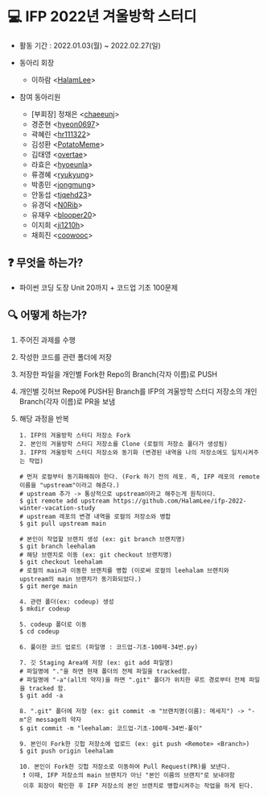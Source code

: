 # 💻 IFP 2022년 겨울방학 스터디


- 활동 기간 : 2022.01.03(월) ~ 2022.02.27(일)

- 동아리 회장 

  - 이하람 <[HalamLee](https://github.com/HalamLee)>

- 참여 동아리원

  - [부회장]  정채은 <[chaeeunj](https://github.com/chaeeunj)>
  - 경준현 <[hyeon0697](https://github.com/hyeon0697)>
  - 곽혜린 <[hr111322](https://github.com/hr111322)>
  - 김성환 <[PotatoMeme](https://github.com/PotatoMeme)>
  - 김태영 <[overtae](https://github.com/overtae)>
  - 라효은 <[hyoeunla](https://github.com/hyoeunla)>
  - 류경혜 <[ryukyung](https://github.com/ryukyung)>
  - 박종민 <[jongmung](https://github.com/jongmung)>
  - 안동섭 <[tjqehd23](https://github.com/tjqehd23)>
  - 유경덕 <[N0Rib](https://github.com/N0Rib)>
  - 유재우 <[blooper20](https://github.com/blooper20)>
  - 이지희 <[ji1210h](https://github.com/ji1210h)>
  - 채희진 <[coowooc](https://github.com/coowooc)>

## ❓ 무엇을 하는가?

- 파이썬 코딩 도장 Unit 20까지 + 코드업 기초 100문제

## 🔍 어떻게 하는가?

1. 주어진 과제를 수행

2. 작성한 코드를 관련 폴더에 저장

3. 저장한 파일을 개인별 Fork한 Repo의 Branch(각자 이름)로 PUSH

4. 개인별 깃허브 Repo에 PUSH된 Branch를 IFP의 겨울방학 스터디 저장소의 개인 Branch(각자 이름)로 PR을 보냄

5. 해당 과정을 반복

   ```
   1. IFP의 겨울방학 스터디 저장소 Fork
   2. 본인의 겨울방학 스터디 저장소를 Clone (로컬의 저장소 폴더가 생성됨)
   3. IFP의 겨울방학 스터디 저장소와 동기화 (변경된 내역을 나의 저장소에도 일치시켜주는 작업)
   
   # 먼저 로컬부터 동기화해줘야 한다. (Fork 하기 전의 레포. 즉, IFP 레포의 remote 이름을 "upstream"이라고 해준다.)
   # upstream 추가 -> 통상적으로 upstream이라고 해주는게 원칙이다.
   $ git remote add upstream https://github.com/HalamLee/ifp-2022-winter-vacation-study
   # upstream 레포의 변경 내역을 로컬의 저장소와 병합
   $ git pull upstream main
   
   # 본인이 작업할 브랜치 생성 (ex: git branch 브랜치명)
   $ git branch leehalam
   # 해당 브랜치로 이동 (ex: git checkout 브랜치명)
   $ git checkout leehalam
   # 로컬의 main과 이동한 브랜치를 병합 (이로써 로컬의 leehalam 브랜치와 upstream의 main 브랜치가 동기화되었다.)
   $ git merge main
   
   4. 관련 폴더(ex: codeup) 생성
   $ mkdir codeup
   
   5. codeup 폴더로 이동
   $ cd codeup
   
   6. 풀이한 코드 업로드 (파일명 : 코드업-기초-100제-34번.py)
   
   7. 깃 Staging Area에 저장 (ex: git add 파일명)
   # 파일명에 "."을 하면 현재 폴더의 전체 파일을 tracked함.
   # 파일명에 "-a"(all의 약자)을 하면 ".git" 폴더가 위치한 루트 경로부터 전체 파일을 tracked 함.
   $ git add -a 
   
   8. ".git" 폴더에 저장 (ex: git commit -m "브랜치명(이름): 메세지") -> "-m"은 message의 약자
   $ git commit -m "leehalam: 코드업-기초-100제-34번-풀이"
   
   9. 본인이 Fork한 깃헙 저장소에 업로드 (ex: git push <Remote> <Branch>)
   $ git push origin leehalam
   
   10. 본인이 Fork한 깃헙 저장소로 이동하여 Pull Request(PR)를 보낸다.
    ❗ 이때, IFP 저장소의 main 브랜치가 아닌 "본인 이름의 브랜치"로 보내야함
    이후 회장이 확인한 후 IFP 저장소의 본인 브랜치로 병합시켜주는 작업을 하게 된다.
   ```

   

